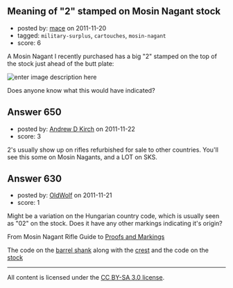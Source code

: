 ## Meaning of "2" stamped on Mosin Nagant stock

- posted by: [mace](https://stackexchange.com/users/-1/163-mace) on 2011-11-20
- tagged: `military-surplus`, `cartouches`, `mosin-nagant`
- score: 6

<p>A Mosin Nagant I recently purchased has a big "2" stamped  on the top of the stock just ahead of the butt plate:</p>

<p><img src="http://i.stack.imgur.com/AT90m.jpg" alt="enter image description here"></p>

<p>Does anyone know what this would have indicated?</p>



## Answer 650

- posted by: [Andrew D Kirch](https://stackexchange.com/users/-1/266-andrew-d-kirch) on 2011-11-22
- score: 3

<p>2's usually show up on rifles refurbished for sale to other countries.  You'll see this some on Mosin Nagants, and a LOT on SKS.</p>



## Answer 630

- posted by: [OldWolf](https://stackexchange.com/users/-1/111-oldwolf) on 2011-11-21
- score: 1

<p>Might be a variation on the Hungarian country code, which is usually seen as "02" on the stock. Does it have any other markings indicating it's origin?</p>

<p>From 
Mosin Nagant Rifle Guide to <a href="http://mosinnagant.net/ussr/mosin_nagant_markings.asp" rel="nofollow">Proofs and Markings</a></p>

<p>The code on the <a href="http://mosinnagant.net/images/Hungary02.jpg" rel="nofollow">barrel shank</a> along with the <a href="http://mosinnagant.net/images/HungarianCrest.jpg" rel="nofollow">crest</a>
and the code on the <a href="http://mosinnagant.net/images/HungStock.jpg" rel="nofollow">stock</a> </p>




---

All content is licensed under the [CC BY-SA 3.0 license](https://creativecommons.org/licenses/by-sa/3.0/).
